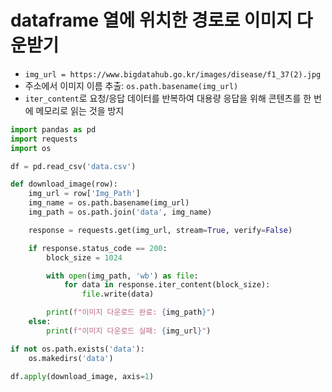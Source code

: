 # dataframe 열에 위치한 경로로 이미지 다운받기

- ```img_url = https://www.bigdatahub.go.kr/images/disease/f1_37(2).jpg```
- 주소에서 이미지 이름 추출: ```os.path.basename(img_url)```
- ```iter_content```로  요청/응답 데이터를 반복하여 대용량 응답을 위해 콘텐츠를 한 번에 메모리로 읽는 것을 방지
  
```python
import pandas as pd
import requests
import os

df = pd.read_csv('data.csv')

def download_image(row):
    img_url = row['Img_Path']
    img_name = os.path.basename(img_url)
    img_path = os.path.join('data', img_name)

    response = requests.get(img_url, stream=True, verify=False)

    if response.status_code == 200:
        block_size = 1024

        with open(img_path, 'wb') as file:
            for data in response.iter_content(block_size):
                file.write(data)

        print(f"이미지 다운로드 완료: {img_path}")
    else:
        print(f"이미지 다운로드 실패: {img_url}")

if not os.path.exists('data'):
    os.makedirs('data')

df.apply(download_image, axis=1)
```
